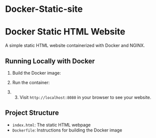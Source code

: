 # Docker-Static-site
# Docker Static HTML Website

A simple static HTML website containerized with Docker and NGINX.

## Running Locally with Docker

1. Build the Docker image:

2.  Run the container:
3.  3. Visit `http://localhost:8080` in your browser to see your website.

## Project Structure

- `index.html`: The static HTML webpage
- `Dockerfile`: Instructions for building the Docker image

